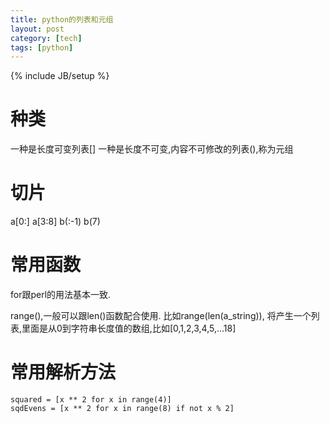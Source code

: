 ```yaml
---
title: python的列表和元组
layout: post
category: [tech]
tags: [python]
---
```

{% include JB/setup %}
# 种类
一种是长度可变列表[]
一种是长度不可变,内容不可修改的列表(),称为元组

# 切片
a[0:]
a[3:8]
b(:-1)
b(7)

# 常用函数
for跟perl的用法基本一致.

range(),一般可以跟len()函数配合使用.
比如range(len(a_string)), 将产生一个列表,里面是从0到字符串长度值的数组,比如[0,1,2,3,4,5,...18]

# 常用解析方法

    squared = [x ** 2 for x in range(4)]
    sqdEvens = [x ** 2 for x in range(8) if not x % 2]


